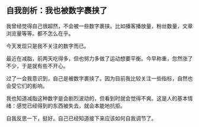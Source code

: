 ## 自我剖析：我也被数字裹挟了

我曾经觉得自己很超然，不会被一些数字裹挟。比如播客播放量，粉丝数量，文章浏览量等等。都不怎么在乎。

今天发现只是我不关注的数字而已。

最近在减脂，前两天吃得多，但也努力多做了运动想要平衡。今早称重，忽然涨了不少，于是就有些不开心。

过了一会我意识到，自己是被数字裹挟了。因为目前我比较关注一些指标，自然也会受它们的影响。

我也知道减脂这种数字是会剧烈波动的，但看到时就会觉得不爽。这是人的基本情绪：感觉已经得到的东西被失去，就会本能地抗拒。

自我反思一下，挺好。自己已经知道接下来应该如何自我调节了。